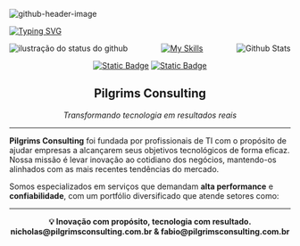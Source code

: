 ![github-header-image](https://i.imgur.com/Nn6iekV.jpeg)

<a href="https://git.io/typing-svg"><img src="https://readme-typing-svg.herokuapp.com?font=Fira+Code&size=19&duration=3500&pause=1000&color=FFFFFF&width=587&separator=%3E&lines=System.out.println(%22Hello%2C+World!%22);%3Eecho+%22Hello%2C+World!%22;%3EConsole.WriteLine(%22Hello%2C+World!%22);%3Ecout+%3C%3C+%22Hello%2C+World!%22+%3C%3C+endl;%3Econsole.log(%22Hello%2C+World!%22);%3ESELECT+nome++FROM+pessoas++WHERE+nome+%3D+'Pilgrims';" alt="Typing SVG" />
</a>


<p align="center">
<img align='left' src="https://github-readme-stats.vercel.app/api?username=PilgrimsCode&show_icons=true&title_color=FFFFFF&text_color=FFFFFF&icon_color=FFFFFF&bg_color=0D1017&cache_seconds=2300&hide_border=true" alt="ilustração do status do github">
  
<img
        align="right"
        src="https://github-readme-stats.vercel.app/api/top-langs/?username=PilgrimsCode&show_icons=true&title_color=FFFFFF&text_color=FFFFFF&icon_color=FFFFFF&bg_color=0D1017&cache_seconds=2300&hide_border=true"
        alt="Github Stats"
      />
</p>


<div align="center">
  
[![My Skills](https://skillicons.dev/icons?i=js,ts,react,nodejs,docker,supabase,html,css,tailwind,remix,bun,git,figma,vscode)](https://skillicons.dev)
</div>

<div align="center">

[![Static Badge](https://img.shields.io/badge/website-blac)](https://pilgrimsconsulting.com.br/)
[![Static Badge](https://img.shields.io/badge/linkedin-black)](https://br.linkedin.com/company/pilgrims-consulting)
</div>

<div align="center">
  <h2>Pilgrims Consulting</h2>
  <p><em>Transformando tecnologia em resultados reais</em></p>
</div>

<hr>

<p>
  <strong>Pilgrims Consulting</strong> foi fundada por profissionais de TI com o propósito de ajudar empresas a alcançarem seus objetivos tecnológicos de forma eficaz. Nossa missão é levar inovação ao cotidiano dos negócios, mantendo-os alinhados com as mais recentes tendências do mercado.
</p>

<p>
  Somos especializados em serviços que demandam <strong>alta performance</strong> e <strong>confiabilidade</strong>, com um portfólio diversificado que atende setores como:
</p>

<hr>

<p align="center">
  <strong>💡 Inovação com propósito, tecnologia com resultado.</strong> <br/>
  <strong>nicholas@pilgrimsconsulting.com.br & fabio@pilgrimsconsulting.com.br</strong>
</p>
